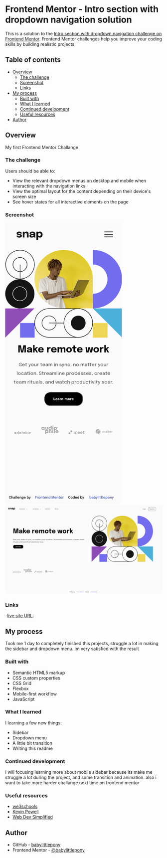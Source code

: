 # Frontend Mentor - Intro section with dropdown navigation solution

This is a solution to the [Intro section with dropdown navigation challenge on Frontend Mentor](https://www.frontendmentor.io/challenges/intro-section-with-dropdown-navigation-ryaPetHE5). Frontend Mentor challenges help you improve your coding skills by building realistic projects.

## Table of contents

- [Overview](#overview)
  - [The challenge](#the-challenge)
  - [Screenshot](#screenshot)
  - [Links](#links)
- [My process](#my-process)
  - [Built with](#built-with)
  - [What I learned](#what-i-learned)
  - [Continued development](#continued-development)
  - [Useful resources](#useful-resources)
- [Author](#author)

## Overview

My first Frontend Mentor Challange

### The challenge

Users should be able to:

- View the relevant dropdown menus on desktop and mobile when interacting with the navigation links
- View the optimal layout for the content depending on their device's screen size
- See hover states for all interactive elements on the page

### Screenshot

![](./screenshot/Screenshot%202022-09-21%20at%2009-52-29%20Frontend%20Mentor%20Intro%20section%20with%20dropdown%20navigation.png)
![](./screenshot/Screenshot%202022-09-21%20at%2009-50-49%20Frontend%20Mentor%20Intro%20section%20with%20dropdown%20navigation.png)

### Links

-[live site URL:](https://frontend-mentor-challange01.vercel.app/)

## My process

Took me 1 day to completely finished this projects, struggle a lot in making the sidebar and dropdown menu.
im very satisfied with the result

### Built with

- Semantic HTML5 markup
- CSS custom properties
- CSS Grid
- Flexbox
- Mobile-first workflow
- JavaScript

### What I learned

I learning a few new things:

- Sidebar
- Dropdown menu
- A little bit transition
- Writing this readme

### Continued development

I will focusing learning more about mobile sidebar because its make me struggle a lot during the project, and some transition and animation.
also i want to take more harder challange next time on frontend mentor

### Useful resources

- [we3schools](https://www.w3schools.com)
- [Kevin Powell](https://www.youtube.com/kepowob)
- [Web Dev Simplified](https://www.youtube.com/c/WebDevSimplified)

## Author

- GitHub - [babylittlepony](https://github.com/babylittlepony)
- Frontend Mentor - [@babylittlepony](https://www.frontendmentor.io/profile/babylittlepony)

